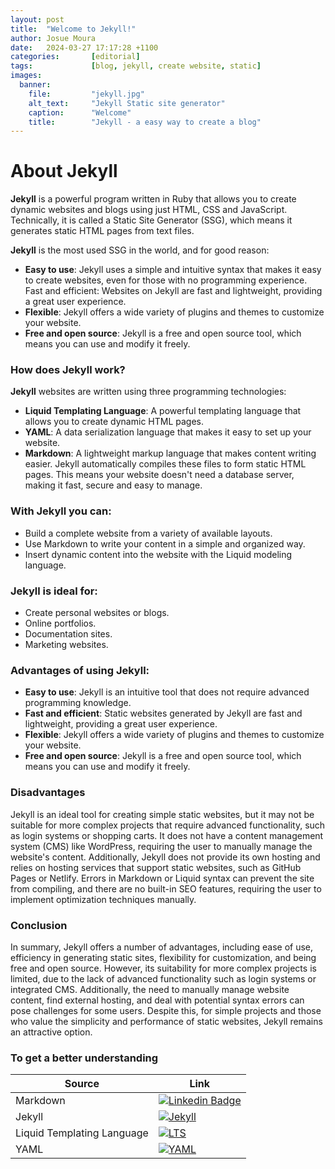```yaml
---
layout: post
title:  "Welcome to Jekyll!"
author: Josue Moura
date:   2024-03-27 17:17:28 +1100
categories:       [editorial]
tags:             [blog, jekyll, create website, static]
images:
  banner:
    file:         "jekyll.jpg"
    alt_text:     "Jekyll Static site generator"
    caption:      "Welcome"
    title:        "Jekyll - a easy way to create a blog"
---
```


# About Jekyll

**Jekyll** is a powerful program written in Ruby that allows you to create dynamic websites and blogs using just HTML, CSS and JavaScript. Technically, it is called a Static Site Generator (SSG), which means it generates static HTML pages from text files.

**Jekyll** is the most used SSG in the world, and for good reason:

- **Easy to use**: Jekyll uses a simple and intuitive syntax that makes it easy to create websites, even for those with no programming experience.
Fast and efficient: Websites on Jekyll are fast and lightweight, providing a great user experience.
- **Flexible**: Jekyll offers a wide variety of plugins and themes to customize your website.
- **Free and open source**: Jekyll is a free and open source tool, which means you can use and modify it freely.

### How does Jekyll work?

**Jekyll** websites are written using three programming technologies:

- **Liquid Templating Language**: A powerful templating language that allows you to create dynamic HTML pages.
- **YAML**: A data serialization language that makes it easy to set up your website.
- **Markdown**: A lightweight markup language that makes content writing easier.
Jekyll automatically compiles these files to form static HTML pages. This means your website doesn't need a database server, making it fast, secure and easy to manage.

### With Jekyll you can:

- Build a complete website from a variety of available layouts.
- Use Markdown to write your content in a simple and organized way.
- Insert dynamic content into the website with the Liquid modeling language.

### Jekyll is ideal for:

- Create personal websites or blogs.
- Online portfolios.
- Documentation sites.
- Marketing websites.

### Advantages of using Jekyll:

- **Easy to use**: Jekyll is an intuitive tool that does not require advanced programming knowledge.
- **Fast and efficient**: Static websites generated by Jekyll are fast and lightweight, providing a great user experience.
- **Flexible**: Jekyll offers a wide variety of plugins and themes to customize your website.
- **Free and open source**: Jekyll is a free and open source tool, which means you can use and modify it freely.

### Disadvantages

Jekyll is an ideal tool for creating simple static websites, but it may not be suitable for more complex projects that require advanced functionality, such as login systems or shopping carts. It does not have a content management system (CMS) like WordPress, requiring the user to manually manage the website's content. Additionally, Jekyll does not provide its own hosting and relies on hosting services that support static websites, such as GitHub Pages or Netlify. Errors in Markdown or Liquid syntax can prevent the site from compiling, and there are no built-in SEO features, requiring the user to implement optimization techniques manually.

### Conclusion

In summary, Jekyll offers a number of advantages, including ease of use, efficiency in generating static sites, flexibility for customization, and being free and open source. However, its suitability for more complex projects is limited, due to the lack of advanced functionality such as login systems or integrated CMS. Additionally, the need to manually manage website content, find external hosting, and deal with potential syntax errors can pose challenges for some users. Despite this, for simple projects and those who value the simplicity and performance of static websites, Jekyll remains an attractive option.


### To get a better understanding 

| Source | Link |
|----------|----------|
| Markdown  | [![Linkedin Badge](https://img.shields.io/badge/Markdown-000000?style=for-the-badge&logo=markdown&logoColor=white)](https://www.markdownguide.org//)   |
| Jekyll  | [![Jekyll](https://img.shields.io/badge/powered_by-Jekyll-yellow.svg)](https://jekyllrb.com)  |
|Liquid Templating Language| [![LTS](https://github.com/Shopify/liquid/actions/workflows/liquid.yml/badge.svg)](https://shopify.github.io/liquid/)  |
| YAML | [![YAML](https://img.shields.io/badge/yaml-%23ffffff.svg?style=for-the-badge&logo=yaml&logoColor=151515)](https://yaml.org/spec/1.2.2/)  |
